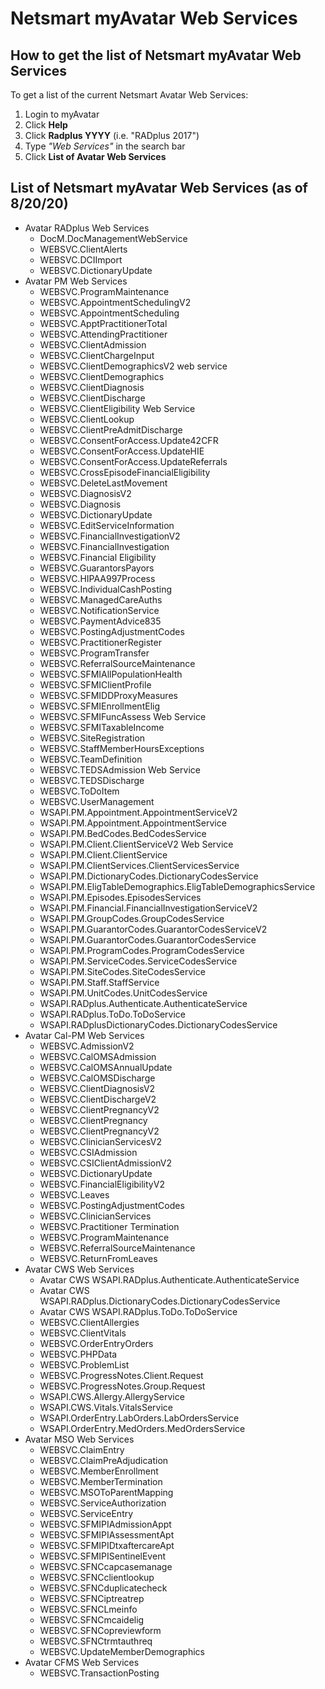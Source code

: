 # Netsmart myAvatar Web Services

## How to get the list of Netsmart myAvatar Web Services
To get a list of the current Netsmart Avatar Web Services:

1. Login to myAvatar
2. Click **Help**
3. Click **Radplus YYYY** (i.e. "RADplus 2017")
4. Type *"Web Services"* in the search bar
5. Click **List of Avatar Web Services**

## List of Netsmart myAvatar Web Services (as of 8/20/20)
* Avatar RADplus Web Services
    * DocM.DocManagementWebService
    * WEBSVC.ClientAlerts
    * WEBSVC.DCIImport
    * WEBSVC.DictionaryUpdate
* Avatar PM Web Services
    * WEBSVC.ProgramMaintenance
    * WEBSVC.AppointmentSchedulingV2
    * WEBSVC.AppointmentScheduling
    * WEBSVC.ApptPractitionerTotal
    * WEBSVC.AttendingPractitioner
    * WEBSVC.ClientAdmission
    * WEBSVC.ClientChargeInput
    * WEBSVC.ClientDemographicsV2 web service
    * WEBSVC.ClientDemographics
    * WEBSVC.ClientDiagnosis
    * WEBSVC.ClientDischarge
    * WEBSVC.ClientEligibility Web Service
    * WEBSVC.ClientLookup
    * WEBSVC.ClientPreAdmitDischarge
    * WEBSVC.ConsentForAccess.Update42CFR
    * WEBSVC.ConsentForAccess.UpdateHIE
    * WEBSVC.ConsentForAccess.UpdateReferrals
    * WEBSVC.CrossEpisodeFinancialEligibility
    * WEBSVC.DeleteLastMovement
    * WEBSVC.DiagnosisV2
    * WEBSVC.Diagnosis
    * WEBSVC.DictionaryUpdate
    * WEBSVC.EditServiceInformation
    * WEBSVC.FinancialInvestigationV2
    * WEBSVC.FinancialInvestigation
    * WEBSVC.Financial Eligibility
    * WEBSVC.GuarantorsPayors
    * WEBSVC.HIPAA997Process
    * WEBSVC.IndividualCashPosting
    * WEBSVC.ManagedCareAuths
    * WEBSVC.NotificationService
    * WEBSVC.PaymentAdvice835
    * WEBSVC.PostingAdjustmentCodes
    * WEBSVC.PractitionerRegister
    * WEBSVC.ProgramTransfer
    * WEBSVC.ReferralSourceMaintenance
    * WEBSVC.SFMIAllPopulationHealth
    * WEBSVC.SFMIClientProfile
    * WEBSVC.SFMIDDProxyMeasures
    * WEBSVC.SFMIEnrollmentElig
    * WEBSVC.SFMIFuncAssess Web Service
    * WEBSVC.SFMITaxableIncome
    * WEBSVC.SiteRegistration
    * WEBSVC.StaffMemberHoursExceptions
    * WEBSVC.TeamDefinition
    * WEBSVC.TEDSAdmission Web Service
    * WEBSVC.TEDSDischarge
    * WEBSVC.ToDoItem
    * WEBSVC.UserManagement
    * WSAPI.PM.Appointment.AppointmentServiceV2
    * WSAPI.PM.Appointment.AppointmentService
    * WSAPI.PM.BedCodes.BedCodesService
    * WSAPI.PM.Client.ClientServiceV2 Web Service
    * WSAPI.PM.Client.ClientService
    * WSAPI.PM.ClientServices.ClientServicesService
    * WSAPI.PM.DictionaryCodes.DictionaryCodesService
    * WSAPI.PM.EligTableDemographics.EligTableDemographicsService
    * WSAPI.PM.Episodes.EpisodesServices
    * WSAPI.PM.Financial.FinancialInvestigationServiceV2
    * WSAPI.PM.GroupCodes.GroupCodesService
    * WSAPI.PM.GuarantorCodes.GuarantorCodesServiceV2
    * WSAPI.PM.GuarantorCodes.GuarantorCodesService
    * WSAPI.PM.ProgramCodes.ProgramCodesService
    * WSAPI.PM.ServiceCodes.ServiceCodesService
    * WSAPI.PM.SiteCodes.SiteCodesService
    * WSAPI.PM.Staff.StaffService
    * WSAPI.PM.UnitCodes.UnitCodesService
    * WSAPI.RADplus.Authenticate.AuthenticateService
    * WSAPI.RADplus.ToDo.ToDoService
    * WSAPI.RADplusDictionaryCodes.DictionaryCodesService
* Avatar Cal-PM Web Services
    * WEBSVC.AdmissionV2
    * WEBSVC.CalOMSAdmission
    * WEBSVC.CalOMSAnnualUpdate
    * WEBSVC.CalOMSDischarge
    * WEBSVC.ClientDiagnosisV2
    * WEBSVC.ClientDischargeV2
    * WEBSVC.ClientPregnancyV2
    * WEBSVC.ClientPregnancy
    * WEBSVC.ClientPregnancyV2
    * WEBSVC.ClinicianServicesV2
    * WEBSVC.CSIAdmission
    * WEBSVC.CSIClientAdmissionV2
    * WEBSVC.DictionaryUpdate
    * WEBSVC.FinancialEligibilityV2
    * WEBSVC.Leaves
    * WEBSVC.PostingAdjustmentCodes
    * WEBSVC.ClinicianServices
    * WEBSVC.Practitioner Termination
    * WEBSVC.ProgramMaintenance
    * WEBSVC.ReferralSourceMaintenance
    * WEBSVC.ReturnFromLeaves
* Avatar CWS Web Services
    * Avatar CWS WSAPI.RADplus.Authenticate.AuthenticateService
    * Avatar CWS WSAPI.RADplus.DictionaryCodes.DictionaryCodesService
    * Avatar CWS WSAPI.RADplus.ToDo.ToDoService
    * WEBSVC.ClientAllergies
    * WEBSVC.ClientVitals
    * WEBSVC.OrderEntryOrders
    * WEBSVC.PHPData
    * WEBSVC.ProblemList
    * WEBSVC.ProgressNotes.Client.Request
    * WEBSVC.ProgressNotes.Group.Request
    * WSAPI.CWS.Allergy.AllergyService
    * WSAPI.CWS.Vitals.VitalsService
    * WSAPI.OrderEntry.LabOrders.LabOrdersService
    * WSAPI.OrderEntry.MedOrders.MedOrdersService
* Avatar MSO Web Services
    * WEBSVC.ClaimEntry
    * WEBSVC.ClaimPreAdjudication
    * WEBSVC.MemberEnrollment
    * WEBSVC.MemberTermination
    * WEBSVC.MSOToParentMapping
    * WEBSVC.ServiceAuthorization
    * WEBSVC.ServiceEntry
    * WEBSVC.SFMIPIAdmissionAppt
    * WEBSVC.SFMIPIAssessmentApt
    * WEBSVC.SFMIPIDtxaftercareApt
    * WEBSVC.SFMIPISentinelEvent
    * WEBSVC.SFNCcapcasemanage
    * WEBSVC.SFNCclientlookup
    * WEBSVC.SFNCduplicatecheck
    * WEBSVC.SFNCiptreatrep
    * WEBSVC.SFNCLmeinfo
    * WEBSVC.SFNCmcaidelig
    * WEBSVC.SFNCopreviewform
    * WEBSVC.SFNCtrmtauthreq
    * WEBSVC.UpdateMemberDemographics
* Avatar CFMS Web Services
    * WEBSVC.TransactionPosting